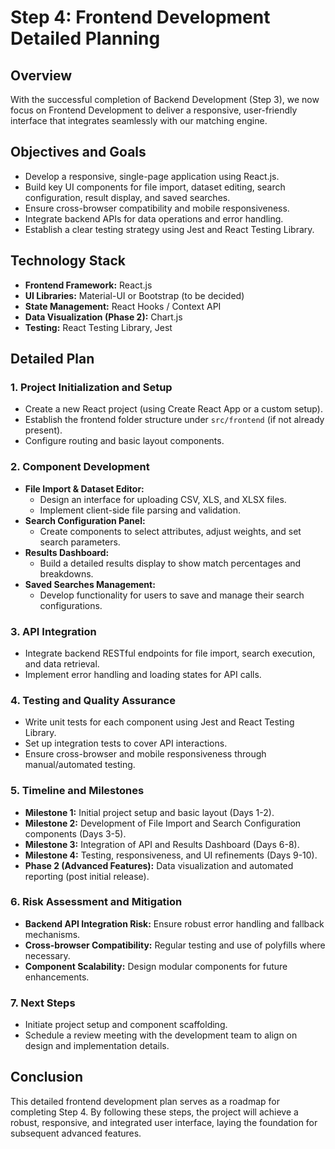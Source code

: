 # Step 4: Frontend Development Detailed Planning

## Overview
With the successful completion of Backend Development (Step 3), we now focus on Frontend Development to deliver a responsive, user-friendly interface that integrates seamlessly with our matching engine.

## Objectives and Goals
- Develop a responsive, single-page application using React.js.
- Build key UI components for file import, dataset editing, search configuration, result display, and saved searches.
- Ensure cross-browser compatibility and mobile responsiveness.
- Integrate backend APIs for data operations and error handling.
- Establish a clear testing strategy using Jest and React Testing Library.

## Technology Stack
- **Frontend Framework:** React.js
- **UI Libraries:** Material-UI or Bootstrap (to be decided)
- **State Management:** React Hooks / Context API
- **Data Visualization (Phase 2):** Chart.js
- **Testing:** React Testing Library, Jest

## Detailed Plan

### 1. Project Initialization and Setup
- Create a new React project (using Create React App or a custom setup).
- Establish the frontend folder structure under `src/frontend` (if not already present).
- Configure routing and basic layout components.

### 2. Component Development
- **File Import & Dataset Editor:**
  - Design an interface for uploading CSV, XLS, and XLSX files.
  - Implement client-side file parsing and validation.
- **Search Configuration Panel:**
  - Create components to select attributes, adjust weights, and set search parameters.
- **Results Dashboard:**
  - Build a detailed results display to show match percentages and breakdowns.
- **Saved Searches Management:**
  - Develop functionality for users to save and manage their search configurations.

### 3. API Integration
- Integrate backend RESTful endpoints for file import, search execution, and data retrieval.
- Implement error handling and loading states for API calls.

### 4. Testing and Quality Assurance
- Write unit tests for each component using Jest and React Testing Library.
- Set up integration tests to cover API interactions.
- Ensure cross-browser and mobile responsiveness through manual/automated testing.

### 5. Timeline and Milestones
- **Milestone 1:** Initial project setup and basic layout (Days 1-2).
- **Milestone 2:** Development of File Import and Search Configuration components (Days 3-5).
- **Milestone 3:** Integration of API and Results Dashboard (Days 6-8).
- **Milestone 4:** Testing, responsiveness, and UI refinements (Days 9-10).
- **Phase 2 (Advanced Features):** Data visualization and automated reporting (post initial release).

### 6. Risk Assessment and Mitigation
- **Backend API Integration Risk:** Ensure robust error handling and fallback mechanisms.
- **Cross-browser Compatibility:** Regular testing and use of polyfills where necessary.
- **Component Scalability:** Design modular components for future enhancements.

### 7. Next Steps
- Initiate project setup and component scaffolding.
- Schedule a review meeting with the development team to align on design and implementation details.

## Conclusion
This detailed frontend development plan serves as a roadmap for completing Step 4. By following these steps, the project will achieve a robust, responsive, and integrated user interface, laying the foundation for subsequent advanced features.